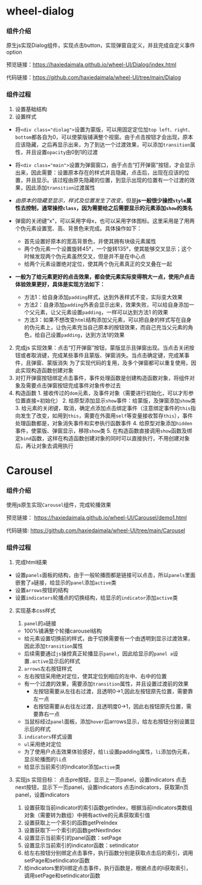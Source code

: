 # wheel-dialog
### 组件介绍
原生js实现Dialog组件，实现点击button，实现弹窗自定义，并且完成自定义事件option

预览链接：https://haxiedaimala.github.io/wheel-UI/Dialog/index.html

代码链接：https://github.com/haxiedaimala/wheel-UI/tree/main/Dialog

### 组件过程
1. 设置基础结构
2. 设置样式
  - 将`<div class="diolag">`设置为蒙版，可以用固定定位加`top left、right、bottom`都各自为0，可以使蒙版铺满整个视窗。由于点击按钮才会出现，原本应该隐藏，之后再显示出来，为了到达一个过渡效果，可以添加`transition`属性，并且设置`opacity`由0到1的过渡
  - 将`<div class="main">`设置为弹窗窗口，由于点击“打开弹窗”按钮，才会显示出来，因此需要：设置原本存在的样式并且隐藏，点击后，出现在应该的位置，并且显示。该过程由原先隐藏的位置，到显示出现的位置有一个过渡的效果，因此添加`transition`过渡属性
  - *由原本的隐藏至显示，样式及位置发生了改变*，但是**js一般很少操控`style`属性去控制，通常操控`class`，因为需要给之后需要显示的元素添加`show`的类名**
  - 弹窗的关闭键“x”，可以采用字母x，也可以采用字体图标。这里采用是了用两个伪元素设置宽、高、背景色来完成。具体操作如下：
    - 首先设置好原本的宽高背景色，并使其拥有块级元素属性
    - 两个伪元素一个设置旋转45°，一个旋转135°，使其能够交叉显示；这个时候发现两个伪元素虽然交叉，但是并不是在中心点
    - 给两个元素设置绝对定位，使其两个伪元素真正的交叉叠在一起

  - **一般为了给元素更好的点击效果，都会使元素实际变得稍大一点，使用户点击体验效果更好，具体是实现方法如下：**
    - 方法1：给自身添加`padding`样式，达到外表样式不变，实际变大效果
    - 方法2：自身添加`padding`外表会显示出来，效果失败，可以给自身添加一个父元素，让父元素设置`padding`，一样可以达到方法1 的效果
    - 方法3：如果不想改变`html`结构添加父元素，可以把自身的样式写在自身的伪元素上，让伪元素充当自己原本的按钮效果，而自己充当父元素的角色，给自己设置`padding`，达到方法1的效果
  
2. 完成js
实现效果：点击“打开弹窗”按钮，蒙版显示且弹窗出现。当点击关闭按钮或者取消键，完成某些事件且蒙版、弹窗消失。当点击确定键，完成某事件，且弹窗、蒙版消失
为了实现代码的复用，及多个弹窗都可以重复使用，因此实现构造函数创建对象
  1. 对打开弹窗按钮绑定点击事件，事件处理函数是创建构造函数对象，将组件对象及需要点击弹窗按钮完成事件对象传参过去
  2. 构造函数
    1. 接收传过的`dom`元素，及事件对象（需要进行初始化，可以才形参位置直接=初始化）
    2. 给原型添加显示`show`事件：给蒙版，及弹窗添加`show`类
    3. 给元素的关闭键，取消，确定点添加点击绑定事件（注意绑定事件的`this`指向发生了改变，如用到`this`，需要在外面用`self`等变量接收暂存`this`），事件处理函数都是，对象消失事件和实参执行函数事件
    4. 给原型对象添加`hidden`事件，使蒙版、弹窗显示，移除`show`类
    5. 在构造函数直接调用`show`函数及绑定`bind`函数，这样在构造函数创建对象的同时可以直接执行，不用创建对象后，再让对象去调用执行


# Carousel
### 组件介绍
使用js原生实现`Carousel`组件，完成轮播效果

预览链接：
https://haxiedaimala.github.io/wheel-UI/Carousel/demo1.html

代码链接:
https://github.com/haxiedaimala/wheel-UI/tree/main/Carousel

### 组件过程
1. 完成html结果
  - 设置`panels`面板的结构，由于一般轮播图都是链接可以点击，所以`panels`里面嵌套了`a`链接，给显示的`panel`添加`active`类
  - 设置`arrows`按钮的结构
  - 设置`indicators`轮播点的切换结构，给显示的`indicator`添加`active`类
  
2. 实现基本css样式
    1. `panel`的`a`链接
      - 100%铺满整个轮播carousel结构
      - 给元素设置切换前的样式，由于切换需要有一个由透明到显示过渡效果，因此添加`transition`属性
      - 后续需要通过`js`操控真正轮播显示`panel`，因此给显示的`panel a`设置`.active`显示后的样式
      
    2. `arrows`左右按钮样式
      - 左右按钮采用绝对定位，使其定位到相应的左中、右中的位置
      - 有一个过渡的效果，需要添加`transition`属性，并且设置过渡前的效果
        - 左按钮需要从左往右过渡，且透明0->1,因此左按钮原先位置，需要靠左一点
        - 右按钮需要从右往左过渡，且透明度0->1，因此右按钮原先位置，需要靠右一点
      - 当鼠标经过`panel`面板，添加`hover`后arrows显示，给左右按钮分别设置显示后的样式
      
     3. `indicators`样式设置
      - `ul`采用绝对定位
      - 为了使用户点击效果体验感好，给`li`设置padding属性，`li`添加伪元素，显示轮播图的`li`点
      - 给显示当前索引的indicator添加`active`类

3. 实现js
实现目标：
点击pre按钮，显示上一页panel，设置indicators
点击next按钮，显示下一页panel，设置indicators
点击indicators，获取第n页panel，设置indicators

    1. 设置获取当前indicator的索引函数getIndex，根据当前indicators类数组对象（需要转为数组）中拥有active的元素获取索引值
    2. 设置获取上一个索引的函数getPreIndex
    3. 设置获取下一个索引的函数getNextIndex
    4. 设置显示当前索引的panel函数：setPage
    5. 设置显示当前索引的indicator函数：setindicator
    6. 给左右按钮分别绑定点击事件，执行函数分别是获取点击后的索引，调用setPage和setindicator函数
    7. 给indicators里的li绑定点击事件，执行函数是，根据点击的li获取索引，调用setPage和setindicator函数
